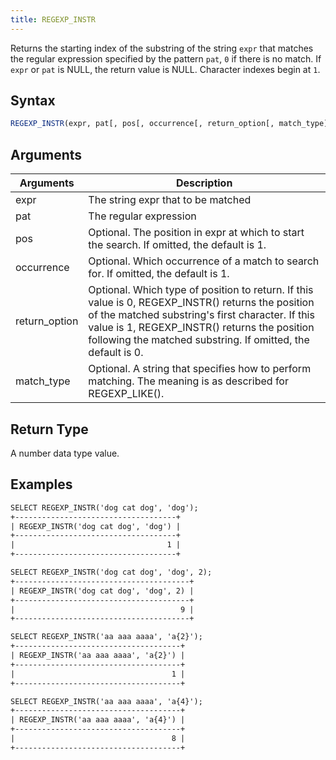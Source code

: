 ```yaml
---
title: REGEXP_INSTR
---
```


Returns the starting index of the substring of the string `expr` that matches the regular expression specified by the pattern `pat`, `0` if there is no match. If `expr` or `pat` is NULL, the return value is NULL. Character indexes begin at `1`.

## Syntax

```sql
REGEXP_INSTR(expr, pat[, pos[, occurrence[, return_option[, match_type]]]])
```

## Arguments

| Arguments   | Description |
| ----------- | ----------- |
| expr  |  The string expr that to be matched |
| pat   |  The regular expression |
| pos   |  Optional. The position in expr at which to start the search. If omitted, the default is 1. |
| occurrence   |  Optional. Which occurrence of a match to search for. If omitted, the default is 1. |
| return_option   | Optional. Which type of position to return. If this value is 0, REGEXP_INSTR() returns the position of the matched substring's first character. If this value is 1, REGEXP_INSTR() returns the position following the matched substring. If omitted, the default is 0. |
| match_type  |  Optional. A string that specifies how to perform matching. The meaning is as described for REGEXP_LIKE(). |

## Return Type

A number data type value.

## Examples

```txt
SELECT REGEXP_INSTR('dog cat dog', 'dog');
+------------------------------------+
| REGEXP_INSTR('dog cat dog', 'dog') |
+------------------------------------+
|                                  1 |
+------------------------------------+

SELECT REGEXP_INSTR('dog cat dog', 'dog', 2);
+---------------------------------------+
| REGEXP_INSTR('dog cat dog', 'dog', 2) |
+---------------------------------------+
|                                     9 |
+---------------------------------------+

SELECT REGEXP_INSTR('aa aaa aaaa', 'a{2}');
+-------------------------------------+
| REGEXP_INSTR('aa aaa aaaa', 'a{2}') |
+-------------------------------------+
|                                   1 |
+-------------------------------------+

SELECT REGEXP_INSTR('aa aaa aaaa', 'a{4}');
+-------------------------------------+
| REGEXP_INSTR('aa aaa aaaa', 'a{4}') |
+-------------------------------------+
|                                   8 |
+-------------------------------------+
```

